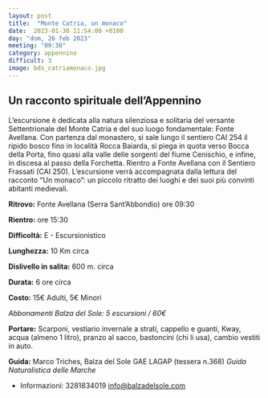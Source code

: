 ```yaml
---
layout: post
title:  "Monte Catria, un monaco"
date:  2023-01-30 11:54:00 +0100
day: "dom, 26 feb 2023"
meeting: "09:30"
category: appennino 
difficult: 3
image: bds_catriamonaco.jpg
---
```


## Un racconto spirituale dell’Appennino

L’escursione è dedicata alla natura silenziosa e solitaria del versante Settentrionale del Monte Catria e del suo luogo fondamentale: Fonte Avellana. Con partenza dal monastero, si sale lungo il sentiero CAI 254 il ripido bosco fino in località Rocca Baiarda, si piega in quota verso Bocca della Porta, fino quasi alla valle delle sorgenti del fiume Cenischio, e infine, in discesa al passo della Forchetta. Rientro a Fonte Avellana con il Sentiero Frassati (CAI 250). L’escursione verrà accompagnata dalla lettura del racconto “Un monaco”: un piccolo ritratto dei luoghi e dei suoi più convinti abitanti medievali. 

**Ritrovo:** Fonte Avellana (Serra Sant’Abbondio) ore 09:30

**Rientro:** ore 15:30 

**Difficoltà:** E - Escursionistico

**Lunghezza:** 10 Km circa

**Dislivello in salita:** 600 m. circa

**Durata:** 6 ore circa

**Costo:** 15€ Adulti, 5€ Minori

*Abbonamenti Balza del Sole: 5 escursioni / 60€*

**Portare:** Scarponi, vestiario invernale a strati, cappello e guanti, Kway, acqua (almeno 1 litro), pranzo al sacco, bastoncini (chi li usa), cambio vestiti in auto.

**Guida:** Marco Triches, Balza del Sole GAE LAGAP (tessera n.368)
*Guida Naturalistica delle Marche*
+ Informazioni:    3281834019    info@balzadelsole.com
